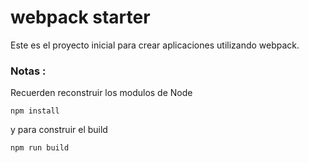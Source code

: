 # webpack starter


Este es el proyecto inicial para crear aplicaciones utilizando webpack.

### Notas :
Recuerden reconstruir los modulos de Node

```
npm install 
```

y para construir el build 
```
npm run build 
```